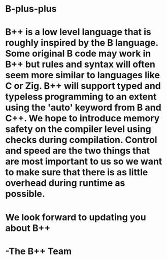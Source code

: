 # B-plus-plus
# B++ is a low level language that is roughly inspired by the B language. Some original B code may work in B++ but rules and syntax will often seem more similar to languages like C or Zig. B++ will support typed and typeless programming to an extent using the 'auto' keyword from B and C++. We hope to introduce memory safety on the compiler level using checks during compilation. Control and speed are the two things that are most important to us so we want to make sure that there is as little overhead during runtime as possible.
# We look forward to updating you about B++
# -The B++ Team
